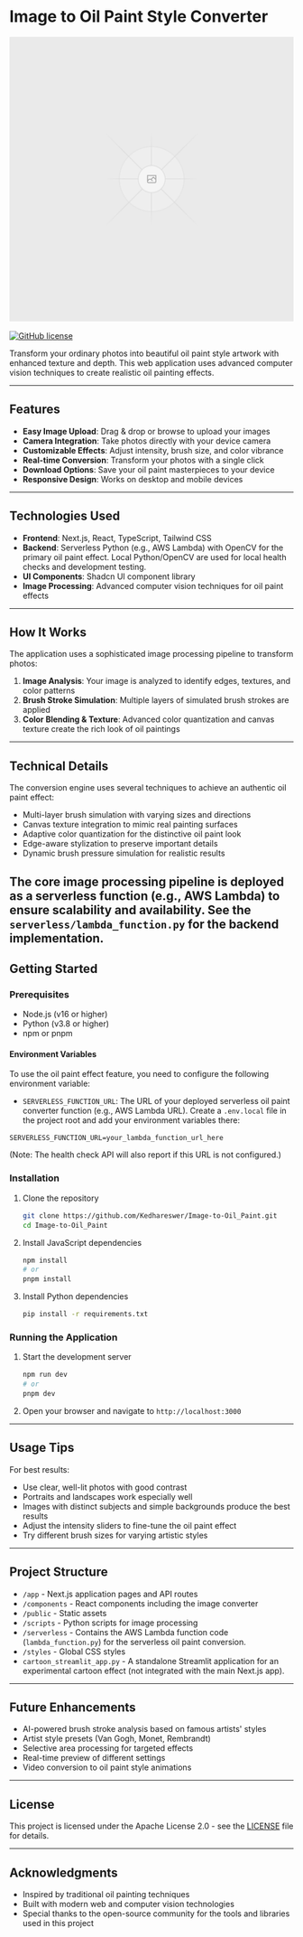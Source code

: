 # Image to Oil Paint Style Converter

![Oil Paint Style Converter](public/placeholder.svg)

[![GitHub license](https://img.shields.io/github/license/Kedhareswer/Image-to-Oil_Paint)](LICENSE)

Transform your ordinary photos into beautiful oil paint style artwork with enhanced texture and depth. This web application uses advanced computer vision techniques to create realistic oil painting effects.

---

## Features

- **Easy Image Upload**: Drag & drop or browse to upload your images
- **Camera Integration**: Take photos directly with your device camera
- **Customizable Effects**: Adjust intensity, brush size, and color vibrance
- **Real-time Conversion**: Transform your photos with a single click
- **Download Options**: Save your oil paint masterpieces to your device
- **Responsive Design**: Works on desktop and mobile devices

---

## Technologies Used

- **Frontend**: Next.js, React, TypeScript, Tailwind CSS
- **Backend**: Serverless Python (e.g., AWS Lambda) with OpenCV for the primary oil paint effect. Local Python/OpenCV are used for local health checks and development testing.
- **UI Components**: Shadcn UI component library
- **Image Processing**: Advanced computer vision techniques for oil paint effects

---

## How It Works

The application uses a sophisticated image processing pipeline to transform photos:

1. **Image Analysis**: Your image is analyzed to identify edges, textures, and color patterns
2. **Brush Stroke Simulation**: Multiple layers of simulated brush strokes are applied
3. **Color Blending & Texture**: Advanced color quantization and canvas texture create the rich look of oil paintings

---

## Technical Details

The conversion engine uses several techniques to achieve an authentic oil paint effect:

- Multi-layer brush simulation with varying sizes and directions
- Canvas texture integration to mimic real painting surfaces
- Adaptive color quantization for the distinctive oil paint look
- Edge-aware stylization to preserve important details
- Dynamic brush pressure simulation for realistic results

The core image processing pipeline is deployed as a serverless function (e.g., AWS Lambda) to ensure scalability and availability. See the `serverless/lambda_function.py` for the backend implementation.
---

## Getting Started

### Prerequisites

- Node.js (v16 or higher)
- Python (v3.8 or higher)
- npm or pnpm

#### Environment Variables
To use the oil paint effect feature, you need to configure the following environment variable:
- `SERVERLESS_FUNCTION_URL`: The URL of your deployed serverless oil paint converter function (e.g., AWS Lambda URL).
Create a `.env.local` file in the project root and add your environment variables there:
```
SERVERLESS_FUNCTION_URL=your_lambda_function_url_here
```
(Note: The health check API will also report if this URL is not configured.)

### Installation

1. Clone the repository
   ```bash
   git clone https://github.com/Kedhareswer/Image-to-Oil_Paint.git
   cd Image-to-Oil_Paint
   ```

2. Install JavaScript dependencies
   ```bash
   npm install
   # or
   pnpm install
   ```

3. Install Python dependencies
   ```bash
   pip install -r requirements.txt
   ```

### Running the Application

1. Start the development server
   ```bash
   npm run dev
   # or
   pnpm dev
   ```

2. Open your browser and navigate to `http://localhost:3000`

---

## Usage Tips

For best results:

- Use clear, well-lit photos with good contrast
- Portraits and landscapes work especially well
- Images with distinct subjects and simple backgrounds produce the best results
- Adjust the intensity sliders to fine-tune the oil paint effect
- Try different brush sizes for varying artistic styles

---

## Project Structure

- `/app` - Next.js application pages and API routes
- `/components` - React components including the image converter
- `/public` - Static assets
- `/scripts` - Python scripts for image processing
- `/serverless` - Contains the AWS Lambda function code (`lambda_function.py`) for the serverless oil paint conversion.
- `/styles` - Global CSS styles
- `cartoon_streamlit_app.py` - A standalone Streamlit application for an experimental cartoon effect (not integrated with the main Next.js app).

---

## Future Enhancements

- AI-powered brush stroke analysis based on famous artists' styles
- Artist style presets (Van Gogh, Monet, Rembrandt)
- Selective area processing for targeted effects
- Real-time preview of different settings
- Video conversion to oil paint style animations

---

## License

This project is licensed under the Apache License 2.0 - see the [LICENSE](LICENSE) file for details.

---

## Acknowledgments

- Inspired by traditional oil painting techniques
- Built with modern web and computer vision technologies
- Special thanks to the open-source community for the tools and libraries used in this project